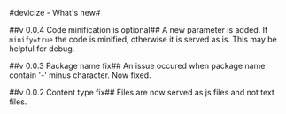 #devicize - What's new#

##v 0.0.4 Code minification is optional##
A new parameter is added. If ```minify=true``` the code is minified, otherwise it is served as is. This may be helpful for debug.

##v 0.0.3 Package name fix##
An issue occured when package name contain '-' minus character. Now fixed.

##v 0.0.2 Content type fix##
Files are now served as js files and not text files.
